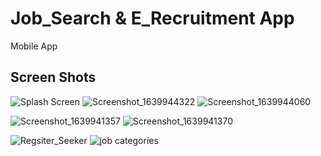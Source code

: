 # Job_Search & E_Recruitment App

Mobile App  

## Screen Shots 

<!-- <img
  src=""
  alt="Alt text"
  title="Optional title"
  style="display: inline-block; margin: 0 auto; max-width: 300px"> -->
![Splash Screen](https://user-images.githubusercontent.com/76447366/184552412-d4841f7b-3fe9-4db9-938d-77c48b47a9f1.png) 
![Screenshot_1639944322](https://user-images.githubusercontent.com/76447366/184552681-84d60218-7ea8-4350-b1e4-41347f4f3ccf.png)
![Screenshot_1639944060](https://user-images.githubusercontent.com/76447366/184552803-d85212c5-7a81-4c76-9af8-47602f55f129.png)

![Screenshot_1639941357](https://user-images.githubusercontent.com/76447366/184552757-8bbf5843-f64f-4985-9897-83b89745f4c7.png)
![Screenshot_1639941370](https://user-images.githubusercontent.com/76447366/184552786-d49f2d84-12b5-4e83-80ed-e8240c4112d7.png)

![Regsiter_Seeker](https://user-images.githubusercontent.com/76447366/184552693-e153e4b6-7579-4498-8963-53960911219d.png)
![job categories](https://user-images.githubusercontent.com/76447366/184552875-495b6249-e2aa-45b1-8c75-15151be540d9.png)
